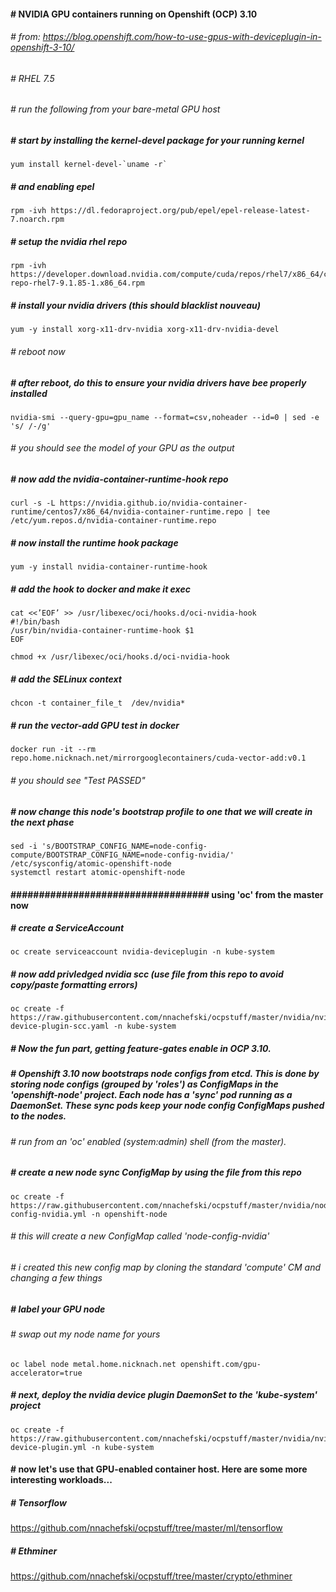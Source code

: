 ####  # NVIDIA GPU containers running on Openshift (OCP) 3.10
###### # from: https://blog.openshift.com/how-to-use-gpus-with-deviceplugin-in-openshift-3-10/ 
 
###### # RHEL 7.5
###### # run the following from your bare-metal GPU host
##### # start by installing the kernel-devel package for your running kernel
```
yum install kernel-devel-`uname -r`
```
##### # and enabling epel
```
rpm -ivh https://dl.fedoraproject.org/pub/epel/epel-release-latest-7.noarch.rpm
```
##### # setup the nvidia rhel repo 
```
rpm -ivh https://developer.download.nvidia.com/compute/cuda/repos/rhel7/x86_64/cuda-repo-rhel7-9.1.85-1.x86_64.rpm 
```
##### # install your nvidia drivers (this should blacklist nouveau)
```
yum -y install xorg-x11-drv-nvidia xorg-x11-drv-nvidia-devel
```
###### # reboot now
##### # after reboot, do this to ensure your nvidia drivers have bee properly installed
```
nvidia-smi --query-gpu=gpu_name --format=csv,noheader --id=0 | sed -e 's/ /-/g'
```
###### # you should see the model of your GPU as the output
##### # now add the nvidia-container-runtime-hook repo
```
curl -s -L https://nvidia.github.io/nvidia-container-runtime/centos7/x86_64/nvidia-container-runtime.repo | tee /etc/yum.repos.d/nvidia-container-runtime.repo
```
##### # now install the runtime hook package
```
yum -y install nvidia-container-runtime-hook
```
##### # add the hook to docker and make it exec
```
cat <<’EOF’ >> /usr/libexec/oci/hooks.d/oci-nvidia-hook
#!/bin/bash
/usr/bin/nvidia-container-runtime-hook $1
EOF

chmod +x /usr/libexec/oci/hooks.d/oci-nvidia-hook
```
##### # add the SELinux context
```
chcon -t container_file_t  /dev/nvidia*
```
##### # run the vector-add GPU test in docker
```
docker run -it --rm repo.home.nicknach.net/mirrorgooglecontainers/cuda-vector-add:v0.1
```
###### # you should see "Test PASSED"
##### # now change this node's bootstrap profile to one that we will create in the next phase
```
sed -i 's/BOOTSTRAP_CONFIG_NAME=node-config-compute/BOOTSTRAP_CONFIG_NAME=node-config-nvidia/' /etc/sysconfig/atomic-openshift-node
systemctl restart atomic-openshift-node
```
#### ################################### using 'oc' from the master now
##### # create a ServiceAccount
```
oc create serviceaccount nvidia-deviceplugin -n kube-system
```
##### # now add privledged nvidia scc (use file from this repo to avoid copy/paste formatting errors)
```
oc create -f https://raw.githubusercontent.com/nnachefski/ocpstuff/master/nvidia/nvidia-device-plugin-scc.yaml -n kube-system
```
##### # Now the fun part, getting feature-gates enable in OCP 3.10.
##### # Openshift 3.10 now bootstraps node configs from etcd.  This is done by storing node configs (grouped by 'roles') as ConfigMaps in the 'openshift-node' project.  Each node has a 'sync' pod running as a DaemonSet.  These sync pods keep your node config ConfigMaps pushed to the nodes.
###### # run from an 'oc' enabled (system:admin) shell (from the master).
##### # create a new node sync ConfigMap by using the file from this repo
```
oc create -f https://raw.githubusercontent.com/nnachefski/ocpstuff/master/nvidia/node-config-nvidia.yml -n openshift-node 
```
###### # this will create a new ConfigMap called 'node-config-nvidia'
###### # i created this new config map by cloning the standard 'compute' CM and changing a few things 
##### # label your GPU node
###### # swap out my node name for yours
```
oc label node metal.home.nicknach.net openshift.com/gpu-accelerator=true
```
##### # next, deploy the nvidia device plugin DaemonSet to the 'kube-system' project
```
oc create -f https://raw.githubusercontent.com/nnachefski/ocpstuff/master/nvidia/nvidia-device-plugin.yml -n kube-system
```
#### # now let's use that GPU-enabled container host.  Here are some more interesting workloads...
##### # Tensorflow
https://github.com/nnachefski/ocpstuff/tree/master/ml/tensorflow
##### # Ethminer
https://github.com/nnachefski/ocpstuff/tree/master/crypto/ethminer
 